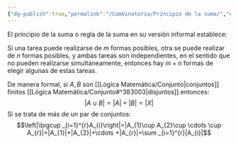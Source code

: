 ```yaml
---
{"dg-publish":true,"permalink":"/Combinatoria/Principio de la suma/","dgPassFrontmatter":true}
---
```


El principio de la suma o regla de la suma en su versión informal establece: 

Si una tarea puede realizarse de $m$ formas posibles, otra se puede realizar de $n$ formas posibles, y ambas tareas son independientes, en el sentido que no pueden realizarse simultáneamente, entonces hay $m+n$ formas de elegir algunas de estas tareas.

De manera formal, si $A, B$ son [[Lógica Matemática/Conjunto\|conjuntos]] finitos [[Lógica Matemática/Conjunto#^383003\|disjuntos]] entonces: $$|A\cup B|=|A|+|B|=|X|$$
Si se trata de más de un par de conjuntos:
$$\left|\bigcup _{i=1}^{r}A_{i}\right|=|A_{1}\cup A_{2}\cup \cdots \cup A_{r}|=|A_{1}|+|A_{2}|+\cdots +|A_{r}|=\sum _{i=1}^{r}|A_{i}|$$

